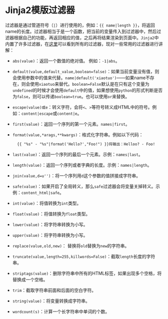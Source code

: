 # Jinja2模版过滤器

过滤器是通过管道符号（`|`）进行使用的，例如：`{{ name|length }}`，将返回name的长度。过滤器相当于是一个函数，把当前的变量传入到过滤器中，然后过滤器根据自己的功能，再返回相应的值，之后再将结果渲染到页面中。`Jinja2`中内置了许多过滤器，在[这里](http://jinja.pocoo.org/docs/dev/templates/#builtin-filters)可以看到所有的过滤器，现对一些常用的过滤器进行讲解：

- `abs(value)`：返回一个数值的绝对值。 例如：`-1|abs`。

- `default(value,default_value,boolean=false)`：如果当前变量没有值，则会使用参数中的值来代替。`name|default('xiaotuo')`——如果name不存在，则会使用`xiaotuo`来替代。`boolean=False`默认是在只有这个变量为`undefined`的时候才会使用`default`中的值，如果想使用`python`的形式判断是否为`false`，则可以传递`boolean=true`。也可以使用`or`来替换。

- `escape(value)或e`：转义字符，会将`<`、`>`等符号转义成HTML中的符号。例如：`content|escape`或`content|e`。

- `first(value)`：返回一个序列的第一个元素。`names|first`。

- `format(value,*arags,**kwargs)`：格式化字符串。例如以下代码：

  ```html
    {{ "%s" - "%s"|format('Hello?',"Foo!") }}将输出：Helloo? - Foo!
  ```

- `last(value)`：返回一个序列的最后一个元素。示例：`names|last`。

- `length(value)`：返回一个序列或者字典的长度。示例：`names|length`。

- `join(value,d=u'')`：将一个序列用`d`这个参数的值拼接成字符串。

- `safe(value)`：如果开启了全局转义，那么`safe`过滤器会将变量关掉转义。示例：`content_html|safe`。

- `int(value)`：将值转换为`int`类型。

- `float(value)`：将值转换为`float`类型。

- `lower(value)`：将字符串转换为小写。

- `upper(value)`：将字符串转换为小写。

- `replace(value,old,new)`： 替换将`old`替换为`new`的字符串。

- `truncate(value,length=255,killwords=False)`：截取`length`长度的字符串。

- `striptags(value)`：删除字符串中所有的HTML标签，如果出现多个空格，将替换成一个空格。

- `trim`：截取字符串前面和后面的空白字符。

- `string(value)`：将变量转换成字符串。

- `wordcount(s)`：计算一个长字符串中单词的个数。